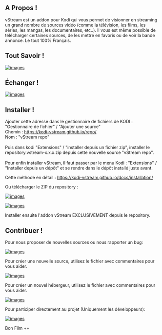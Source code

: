 ## A Propos !

vStream est un addon pour Kodi qui vous permet de visionner en streaming un grand nombre de sources vidéo (comme la télévision, les films, les séries, les mangas, les documentaires, etc..). Il vous est même possible de télécharger certaines sources, de les mettre en favoris ou de voir la bande annonce. Le tout 100% Français.

## Tout Savoir !

[![images](https://img.shields.io/badge/Visiter-vstream&#46;io-yellowgreen.svg?style=for-the-badge)](https://kodi-vstream.github.io/)


## Échanger !

[![images](https://img.shields.io/badge/Communauté-DISCORD-yellowgreen.svg?style=for-the-badge)](https://discord.gg/S65HBXm)


## Installer !

Ajouter cette adresse dans le gestionnaire de fichiers de KODI : "Gestionnaire de fichier" / "Ajouter une source"<br>
Chemin : https://kodi-vstream.github.io/repo/<br>
Nom : "vStream repo"<br>
<br>
Puis dans kodi "Extensions" / "installer depuis un fichier zip", installer le repository.vstream-x.x.x.zip depuis cette nouvelle source "vStream repo".<br>
<br>
Pour enfin installer vStream, il faut passer par le menu Kodi : "Extensions" / "Installer depuis un dépôt" et se rendre dans le dépôt installé juste avant.<br>


Cette méthode en détail : https://kodi-vstream.github.io/docs/installation/


Ou télécharger le ZIP du repository :

[![images](https://img.shields.io/badge/T%C3%A9l%C3%A9charger-Repository-blue.svg?style=for-the-badge)](https://github.com/Kodi-vStream/venom-xbmc-addons/releases/tag/0.0.4)

[![images](https://img.shields.io/badge/T%C3%A9l%C3%A9charger-QRcode-blue.svg?style=for-the-badge)](https://user-images.githubusercontent.com/47307622/154670423-a0265564-4e40-419d-b3d2-5237d4cd0b85.png)


Installer ensuite l'addon vStream EXCLUSIVEMENT depuis le repository.



## Contribuer !

Pour nous proposer de nouvelles sources ou nous rapporter un bug:

[![images](https://img.shields.io/badge/Github-Issues-blue.svg?style=for-the-badge)](https://github.com/Kodi-vStream/venom-xbmc-addons/issues)

Pour créer une nouvelle source, utilisez le fichier avec commentaires pour vous aider.

[![images](https://img.shields.io/badge/Fichier-Source-green.svg?style=for-the-badge)](https://github.com/Kodi-vStream/venom-xbmc-addons/blob/Beta/ajouter_une_source.py)

Pour créer un nouvel hébergeur, utilisez le fichier avec commentaires pour vous aider.

[![images](https://img.shields.io/badge/Fichier-H%C3%A9bergeur-yellow.svg?style=for-the-badge)](https://github.com/Kodi-vStream/venom-xbmc-addons/blob/Beta/ajouter_un_hebergeur.py)

Pour participer directement au projet (Uniquement les développeurs):

[![images](https://img.shields.io/badge/T%C3%A9l%C3%A9charger-B%C3%AAta-orange.svg?style=for-the-badge)](https://minhaskamal.github.io/DownGit/#/home?url=https:%2F%2Fgithub.com%2FKodi-vStream%2Fvenom-xbmc-addons%2Ftree%2FBeta%2Fplugin.video.vstream)


Bon Film ++
